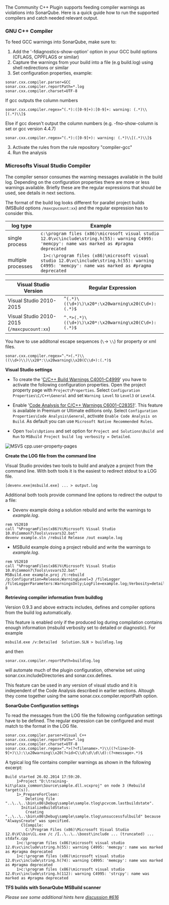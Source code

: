 The Community C++ Plugin supports feeding compiler warnings as violations into SonarQube. Here is a quick guide how to run the supported compilers and catch needed relevant output.

### GNU C++ Compiler
To feed GCC warnings into SonarQube, make sure to:

1. Add the '-fdiagnostics-show-option' option in your GCC build options (CFLAGS, CPPFLAGS or similar)
2. Capture the warnings from your build into a file (e.g build.log) using shell redirections or similar
3. Set configuration properties, example:
```
sonar.cxx.compiler.parser=GCC
sonar.cxx.compiler.reportPath=*.log
sonar.cxx.compiler.charset=UTF-8
```
If gcc outputs the column numbers
```
sonar.cxx.compiler.regex=^(.*):([0-9]+):[0-9]+: warning: (.*)\\[(.*)\\]$
```
Else if gcc doesn't output the column numbers (e.g. -fno-show-column is set or gcc version 4.4.7)

```
sonar.cxx.compiler.regex=^(.*):([0-9]+): warning: (.*)\\[(.*)\\]$
```
3. Activate the rules from the rule repository "compiler-gcc"
4. Run the analysis

### Microsofts Visual Studio Compiler

The compiler sensor consumes the warning messages available in the build log. Depending on the configuration properties there are more or less warnings available. Briefly these are the regular expressions that should be used, see details in next sections.

The format of the build log looks different for parallel project builds (MSBuild options `/maxcpucount:xx`) and the regular expression has to consider this. 

| log type | Example |
|----------|---------|
| single process | `c:\program files (x86)\microsoft visual studio 12.0\vc\include\string.h(55): warning C4995: 'memcpy': name was marked as #pragma deprecated` |
| multiple processes | ` 1>c:\program files (x86)\microsoft visual studio 12.0\vc\include\string.h(55): warning C4995: 'memcpy': name was marked as #pragma deprecated` |

| Visual Studio Version              | Regular Expression           | 
| ---------------------------------- |----------------------------- | 
| Visual Studio 2010-2015                 | `^(.*)\((\d+)\)\x20*:\x20warning\x20(C\d+):(.*)$` |
| Visual Studio 2010-2015 (`/maxcpucount:xx`)                | `^.*>(.*)\((\d+)\)\x20*:\x20warning\x20(C\d+):(.*)$` |

You have to use additonal escape sequences (`\`-> `\\`) for property or xml files.

```
sonar.cxx.compiler.regex=^.*>(.*)\\((\\d+)\\)\\x20*:\\x20warning\\x20(C\\d+):(.*)$
```

**Visual Studio settings**

* To create the '[C/C++ Build Warnings C4001-C4999](http://msdn.microsoft.com/en-us/library/8x5x43k7.aspx)' you have to activate the following configuration properties. Open the project property page with ```Project\Properties```. Select ```Configuration Properties\C/C++\General``` and set ```Warning Level``` to ```Level3``` or ```Level4```.

* Enable '[Code Analysis for C/C++ Warnings C6001-C28351](http://msdn.microsoft.com/en-us/library/a5b9aa09.aspx)'. This feature is available in Premium or Ultimate editions only. Select ```Configuration Properties\Code Analysis\General```, activate ```Enable Code Analysis on Build```. As default you can use ```Microsoft Native Recommended Rules```.

* Open ```Tools\Options``` and set option for ```Project and Solutions\Build and Run``` to ```MSBuild Project build log verbosity = Detailed```.

![MSVS cpp.user-property-pages](https://cloud.githubusercontent.com/assets/2315215/3085369/b7b3f4d4-e50f-11e3-8e9e-6d1712db1320.PNG)

**Create the LOG file from the command line**

Visual Studio provides two tools to build and analyze a project from the command line. With both tools it is the easiest to redirect stdout to a LOG file.

```
[devenv.exe|msbuild.exe] ... > output.log
```

Additional both tools provide command line options to redirect the output to a file:


* Devenv example doing a solution rebuild and write the warnings to *example.log*.

```
rem VS2010
call "%ProgramFiles(x86)%\Microsoft Visual Studio 10.0\Common7\Tools\vsvars32.bat"
devenv example.sln /rebuild Release /out example.log

```

* MSBuild example doing a project rebuild and write the warnings to *example.log*.
```
rem VS2010
call "%ProgramFiles(x86)%\Microsoft Visual Studio 10.0\Common7\Tools\vsvars32.bat"
MSBuild.exe example.proj /t:rebuild /p:Configuration=Release;WarningLevel=3 /fileLogger /fileLoggerParameters:WarningsOnly;LogFile=example.log;Verbosity=detailed;Encoding=UTF-8

```
**Retrieving compiler information from buildlog**

Version 0.9.3 and above extracts includes, defines and compiler options from the build log automatically.

This feature is enabled only if the produced log during compilation contains enough information (msbuild verbosity set to detailed or diagnostic). For example
   
```
msbuild.exe /v:Detailed  Solution.SLN > buildlog.log
```

and then

```
sonar.cxx.compiler.reportPath=buildlog.log
```

will automate much of the plugin configuration, otherwise set using sonar.cxx.includeDirectories and sonar.cxx.defines.

This feature can be used in any version of visual studio and  it is independent of the Code Analysis described in earlier sections. Altough they come together using the same sonar.cxx.compiler.reportPath option.

**SonarQube Configuration settings**

To read the messages from the LOG file the following configuration settings have to be defined. The regular expression can be configured and must match to the format in the LOG file.

```
sonar.cxx.compiler.parser=Visual C++
sonar.cxx.compiler.reportPath=*.log
sonar.cxx.compiler.charset=UTF-8
sonar.cxx.compiler.regex=^.*>(?<filename>.*)\\((?<line>[0-9]+)\\):\\x20warning\\x20(?<id>C\\d\\d\\d\\d):(?<message>.*)$
```

A typical log file contains compiler warnings as shown in the following excerpt:
```
Build started 26.02.2014 17:59:20.
     1>Project "D:\training-kit\plaza_common\Source\sample.dll.vcxproj" on node 3 (Rebuild target(s)).
     1>_PrepareForClean:
         Deleting file "..\..\..\bin\x86\Debug\sample\sample.tlog\pcvcom.lastbuildstate".
       InitializeBuildStatus:
         Creating "..\..\..\bin\x86\Debug\sample\sample.tlog\unsuccessfulbuild" because "AlwaysCreate" was specified.
       ClCompile:
         C:\Program Files (x86)\Microsoft Visual Studio 12.0\VC\bin\CL.exe /c /I..\..\..\boost\include ... (truncated) ...  stdafx.cpp
     1>c:\program files (x86)\microsoft visual studio 12.0\vc\include\string.h(55): warning C4995: 'memcpy': name was marked as #pragma deprecated
     1>c:\program files (x86)\microsoft visual studio 12.0\vc\include\string.h(74): warning C4995: 'memcpy': name was marked as #pragma deprecated
     1>c:\program files (x86)\microsoft visual studio 12.0\vc\include\string.h(112): warning C4995: 'strcpy': name was marked as #pragma deprecated
```

**TFS builds with SonarQube MSBuild scanner**

_Please see some additional hints here [discussion #616](https://github.com/SonarOpenCommunity/sonar-cxx/issues/616)_
